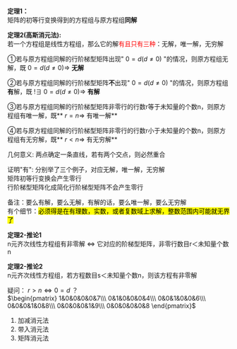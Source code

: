 **定理1：**  
矩阵的初等行变换得到的方程组与原方程组**同解**  
  
**定理2(高斯消元法):**  
若一个方程组是线性方程组，那么它的解<font color=red>有且只有三种</font>：无解，唯一解，无穷解  
  
①若与原方程组同解的行阶梯型矩阵出现" $0=d(d\neq0)$ "的情况，则原方程组无解，既 $0=d(d\neq0)\Rightarrow$ **无解**  
  
②若与原方程组同解的行阶梯型矩阵**不**出现" $0=d(d\neq0)$ "的情况，则原方程组**有**解，既 $!\exists \ 0=d(d\neq0)\Rightarrow$ **有解**  
  
③若与原方程组同解的行阶梯型矩阵非零行的行数r等于未知量的个数n，则原方程组有唯一解，既** $r=n\Rightarrow$ 有唯一解**  
  
④若与原方程组同解的行阶梯型矩阵非零行的行数r小于未知量的个数n，则原方程组有无穷解，既** $r<n\Rightarrow$ 有无穷解**  
  
几何意义: 两点确定一条直线，若有两个交点，则必然重合  
  
证明"有": 分别举了三个例子，对应无解，唯一解，无穷解  
矩阵初等行变换会产生零行  
行阶梯型矩阵化成简化行阶梯型矩阵不会产生零行  
  
备注：要么有解，要么无解，有解的话，要么唯一解，要么无穷解  
有个细节：<mark>必须得是在有理数，实数，或者复数域上求解，整数范围内可能就无界了</mark>  
  
**定理2-推论1**  
n元齐次线性方程组有非零解 $\Leftrightarrow$ 它对应的阶梯型矩阵，非零行数目r＜未知量个数n  
  
**定理2-推论2**  
n元齐次线性方程组，若方程数目s＜未知量个数n，则该方程有非零解  
  
疑问： $r>n\Leftrightarrow0=d$ ？  
$\begin{pmatrix}  
1&0&0&0&0&7\\\  
0&1&0&0&0&4\\\  
0&0&1&0&0&6\\\  
0&0&0&1&0&8\\\  
0&0&0&0&1&9\\\  
0&0&0&0&0&8  
\end{pmatrix}$  
  
1. 加减消元法  
2. 带入消元法  
3. 矩阵消元法  
